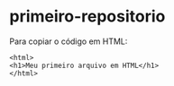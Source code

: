 # primeiro-repositorio

Para copiar o código em HTML:

``` 
<html>
<h1>Meu primeiro arquivo em HTML</h1>
</html>
```
